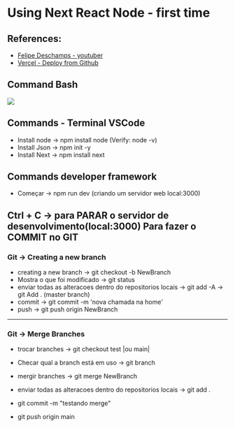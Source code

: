 # Using Next React Node -  first time

## References:
- [Felipe Deschamps - youtuber](https://www.youtube.com/watch?v=EW7m2WIvFgQ)
- [ Vercel - Deploy from Github ](https://vercel.com/)



## Command Bash
![](https://i.imgur.com/n4FfvdX.png)


## Commands - Terminal VSCode
- Install node -> npm install node (Verify: node -v)
- Install Json -> npm init -y
- Install Next -> npm install next

## Commands developer framework
- Começar -> npm run dev (criando um servidor web local:3000)

## Ctrl + C -> para PARAR o servidor de desenvolvimento(local:3000) Para fazer o COMMIT no GIT

### Git -> Creating a new branch
- creating a new branch -> git checkout -b NewBranch
- Mostra o que foi modificado -> git status
- enviar todas as alteracoes dentro do repositorios locais  -> git add -A -> git Add . (master branch)
- commit -> git commit -m 'nova chamada na home'
- push -> git push origin NewBranch
-------------

### Git -> Merge Branches
- trocar branches -> git checkout test |ou main|
- Checar qual a branch está em uso -> git branch

- mergir branches -> git merge NewBranch
- enviar todas as alteracoes dentro do repositorios locais -> git add .
- git commit -m "testando merge"
- git push origin main
